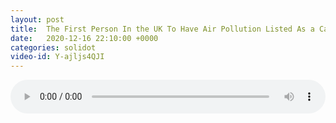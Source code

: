 ```yaml
---
layout: post
title:  The First Person In the UK To Have Air Pollution Listed As a Cause of Death
date:   2020-12-16 22:10:00 +0000
categories: solidot
video-id: Y-ajljs4QJI
---
```


<audio src="/assets/c4c6a5711099aeb84685af7f60053de6.mp3" style="width: 100%;" controls></audio>

